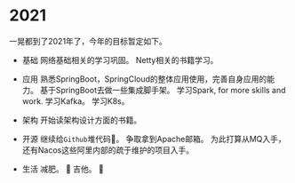 # 2021
一晃都到了2021年了，今年的目标暂定如下。

- 基础
  网络基础相关的学习巩固。
  Netty相关的书籍学习。

- 应用
  熟悉SpringBoot，SpringCloud的整体应用使用，完善自身应用的能力。
  基于SpringBoot去做一些集成脚手架。
  学习Spark, for more skills and work.
  学习Kafka。
  学习K8s。

- 架构
  开始读架构设计方面的书籍。

- 开源
  继续给`Github`堆代码:dog:。
  争取拿到Apache邮箱。
  为此打算从MQ入手，还有Nacos这些阿里内部的疏于维护的项目入手。


- 生活
  减肥。 :rocket:
  吉他。 :guitar:
